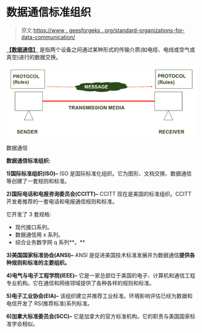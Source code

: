 # 数据通信标准组织

> 原文:[https://www . geesforgeks . org/standard-organizations-for-data-communication/](https://www.geeksforgeeks.org/standard-organizations-for-data-communications/)

[**【数据通信】**](https://www.geeksforgeeks.org/components-of-data-communication-system/) 是指两个设备之间通过某种形式的传输介质(如电缆、电线或空气或真空)进行的数据交换。

![](img/efc7ec1eb04d862cfadd929b1bbd50f2.png)

数据通信

**数据通信标准组织:**

**1)国际标准组织(ISO)–**
ISO 是国际标准化组织。它为图形、文档交换、数据通信等创建了一套规则和标准。

**2)国际电话和电报咨询委员会(CCITT)–**
CCITT 现在是美国的标准组织。CCITT 开发者推荐的一套电话和电报通信规则和标准。

它开发了 3 套规格:

*   现代接口系列。
*   数据通信用 x 系列。
*   综合业务数字网 q 系列**。**

**3)美国国家标准协会(ANSI)–**
ANSI 是促进美国技术标准发展并为数据通信**提供各种规则和标准的主要组织。**

**4)电气与电子工程学院(IEEE)–**
它是一家总部位于美国的电子、计算机和通信工程专业机构。它在通信和网络领域提供了各种各样的规则和标准。

**5)电子工业协会(EIA)–**
该组织建立并推荐工业标准。环境影响评估已经为数据和电信开发了 RS(推荐标准)系列标准。

**6)加拿大标准委员会(SCC)–**
它是加拿大的官方标准机构。它的职责与美国国家标准学会相似。